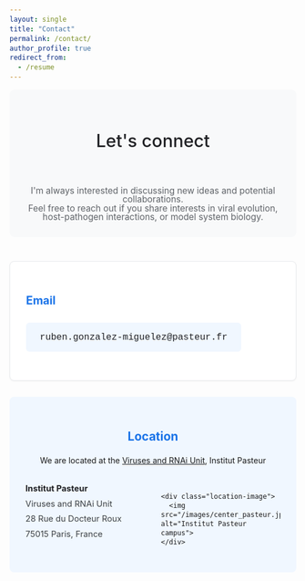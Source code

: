```yaml
---
layout: single
title: "Contact"
permalink: /contact/
author_profile: true
redirect_from:
  - /resume
---
```


<style>
/* Connect section */
.connect-header {
  text-align: center;
  margin-bottom: 3em;
  padding: 2em;
  background: #f8f9fa;
  border-radius: 9px;
}

.connect-header h1 {
  color: #202124;
  margin-bottom: 2em;
  font-size: 2.2em;
  font-weight: 500;
}

.connect-header p {
  font-size: 1.1em;
  color: #5f6368;
  line-height: 1;
  margin: 0;
}

/* Contact info box */
.contact-info {
  background: #ffffff;
  border: 1px solid #e8eaed;
  border-radius: 8px;
  padding: 2em;
  margin-bottom: 2em;
  box-shadow: 0 1px 3px rgba(0,0,0,0.05);
}

.contact-info h2 {
  color: #1a73e8;
  font-size: 1.4em;
  margin-bottom: 1em;
}

.contact-item {
  margin-bottom: 1.5em;
  font-size: 1.05em;
}

.contact-label {
  color: #1a73e8;
  font-weight: 600;
  display: inline-block;
  margin-bottom: 0.3em;
}

.contact-value {
  color: #3c4043;
  font-size: 1.1em;
}

.contact-value a {
  color: #1a73e8;
  text-decoration: none;
}

.contact-value a:hover {
  text-decoration: underline;
}

/* Email highlight */
.email-display {
  background: #f0f7ff;
  padding: 1em 1.5em;
  border-radius: 6px;
  display: inline-block;
  font-family: 'Courier New', monospace;
  font-size: 1.1em;
  color: #202124;
  margin-top: 0.5em;
}

/* Location section */
.location-section {
  background: #f0f7ff;
  border-radius: 8px;
  padding: 2em;
  margin-top: 2em;
}

.location-section h2 {
  color: #1a73e8;
  margin-bottom: 1em;
  text-align: center;
}

.address-box {
  display: grid;
  grid-template-columns: 1fr 1fr;
  gap: 2em;
  align-items: center;
  margin-top: 1.5em;
}

.address-text {
  font-size: 1.05em;
  line-height: 1.8;
  color: #3c4043;
}

.address-text strong {
  color: #202124;
}

.location-image {
  text-align: center;
}

.location-image img {
  max-width: 100%;
  height: auto;
  border-radius: 8px;
  box-shadow: 0 2px 8px rgba(0,0,0,0.1);
}

/* Responsive design */
@media (max-width: 768px) {
  .address-box {
    grid-template-columns: 1fr;
  }
  
  .location-image {
    order: -1;
  }
}
</style>

<div class="connect-header">
  <h1>Let's connect</h1>
  <p>
    I'm always interested in discussing new ideas and potential collaborations.<br>
    Feel free to reach out if you share interests in viral evolution, host-pathogen interactions, or model system biology.
  </p>
</div>

<div class="contact-info">
  <h2>Email</h2>
  <div class="contact-item">
    <div class="email-display">ruben.gonzalez-miguelez@pasteur.fr</div>
  </div>
</div>

<div class="location-section">
  <h2>Location</h2>
  
  <p style="text-align: center; margin-bottom: 2em;">
    We are located at the <a href="http://salehlab.eu" target="_blank">Viruses and RNAi Unit</a>, Institut Pasteur
  </p>
  
  <div class="address-box">
    <div class="address-text">
      <strong>Institut Pasteur</strong><br>
      Viruses and RNAi Unit<br>
      28 Rue du Docteur Roux<br>
      75015 Paris, France<br><br>
    </div>
    
    <div class="location-image">
      <img src="/images/center_pasteur.jpg" alt="Institut Pasteur campus">
    </div>
  </div>
</div>
